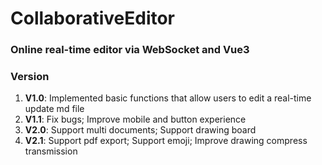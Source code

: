 # CollaborativeEditor

### Online real-time editor via WebSocket and Vue3

### Version
1. **V1.0**: Implemented basic functions that allow users to edit a real-time update md file
2. **V1.1**: Fix bugs; Improve mobile and button experience
3. **V2.0**: Support multi documents; Support drawing board
4. **V2.1**: Support pdf export; Support emoji; Improve drawing compress transmission